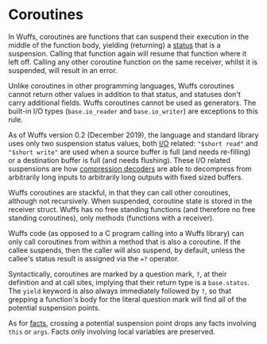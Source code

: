 # Coroutines

In Wuffs, coroutines are functions that can suspend their execution in the
middle of the function body, yielding (returning) a
[status](/doc/note/statuses.md) that is a suspension. Calling that function
again will resume that function where it left off. Calling any other coroutine
function on the same receiver, whilst it is suspended, will result in an error.

Unlike coroutines in other programming languages, Wuffs coroutines cannot
return other values in addition to that status, and statuses don't carry
additional fields. Wuffs coroutines cannot be used as generators. The built-in
I/O types (`base.io_reader` and `base.io_writer`) are exceptions to this rule.

As of Wuffs version 0.2 (December 2019), the language and standard library uses
only two suspension status values, both [I/O](/doc/note/io-input-output.md)
related: `"$short read"` and `"$short write"` are used when a source buffer is
full (and needs re-filling) or a destination buffer is full (and needs
flushing). These I/O related suspensions are how [compression
decoders](/doc/std/compression-decoders.md) are able to decompress from
arbitrarily long inputs to arbitrarily long outputs with fixed sized buffers.

Wuffs coroutines are stackful, in that they can call other coroutines, although
not recursively. When suspended, coroutine state is stored in the receiver
struct. Wuffs has no free standing functions (and therefore no free standing
coroutines), only methods (functions with a receiver).

Wuffs code (as opposed to a C program calling into a Wuffs library) can only
call coroutines from within a method that is also a coroutine. If the callee
suspends, then the caller will also suspend, by default, unless the callee's
status result is assigned via the `=?` operator.

Syntactically, coroutines are marked by a question mark, `?`, at their
definition and at call sites, implying that their return type is a
`base.status`. The `yield` keyword is also always immediately followed by `?`,
so that grepping a function's body for the literal question mark will find all
of the potential suspension points.

As for [facts](/doc/note/facts.md), crossing a potential suspension point drops
any facts involving `this` or `args`. Facts only involving local variables are
preserved.
